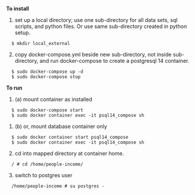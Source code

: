 **To install**

1. set up a local directory; use one sub-directory for all data sets, sql scripts, and python files. Or use same sub-directory created in python setup.
```
  $ mkdir local_external
```
2. copy docker-compose.yml beside new sub-directory, not inside sub-directory, and run docker-compose to create a postgresql 14 container.
```   
  $ sudo docker-compose up -d
  $ sudo docker-compose stop
```

**To run**

1. (a) mount container as installed
```
  $ sudo docker-compose start
  $ sudo docker container exec -it psql14_compose sh
```

1. (b) or, mount database container only
```
  $ sudo docker container start psql14_compose
  $ sudo docker container exec -it psql14_compose sh
```

2. cd into mapped directory at container home.
```
  / # cd /home/people-income/
```

3. switch to postgres user 
```
  /home/people-income # su postgres -
```